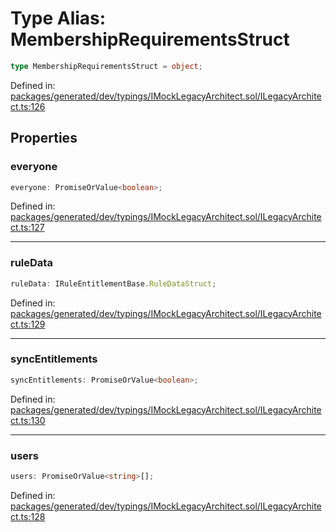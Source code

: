 # Type Alias: MembershipRequirementsStruct

```ts
type MembershipRequirementsStruct = object;
```

Defined in: [packages/generated/dev/typings/IMockLegacyArchitect.sol/ILegacyArchitect.ts:126](https://github.com/towns-protocol/towns/blob/0db1fd0ac7258e8db8cedfb6183e8eade8284fa1/packages/generated/dev/typings/IMockLegacyArchitect.sol/ILegacyArchitect.ts#L126)

## Properties

### everyone

```ts
everyone: PromiseOrValue<boolean>;
```

Defined in: [packages/generated/dev/typings/IMockLegacyArchitect.sol/ILegacyArchitect.ts:127](https://github.com/towns-protocol/towns/blob/0db1fd0ac7258e8db8cedfb6183e8eade8284fa1/packages/generated/dev/typings/IMockLegacyArchitect.sol/ILegacyArchitect.ts#L127)

***

### ruleData

```ts
ruleData: IRuleEntitlementBase.RuleDataStruct;
```

Defined in: [packages/generated/dev/typings/IMockLegacyArchitect.sol/ILegacyArchitect.ts:129](https://github.com/towns-protocol/towns/blob/0db1fd0ac7258e8db8cedfb6183e8eade8284fa1/packages/generated/dev/typings/IMockLegacyArchitect.sol/ILegacyArchitect.ts#L129)

***

### syncEntitlements

```ts
syncEntitlements: PromiseOrValue<boolean>;
```

Defined in: [packages/generated/dev/typings/IMockLegacyArchitect.sol/ILegacyArchitect.ts:130](https://github.com/towns-protocol/towns/blob/0db1fd0ac7258e8db8cedfb6183e8eade8284fa1/packages/generated/dev/typings/IMockLegacyArchitect.sol/ILegacyArchitect.ts#L130)

***

### users

```ts
users: PromiseOrValue<string>[];
```

Defined in: [packages/generated/dev/typings/IMockLegacyArchitect.sol/ILegacyArchitect.ts:128](https://github.com/towns-protocol/towns/blob/0db1fd0ac7258e8db8cedfb6183e8eade8284fa1/packages/generated/dev/typings/IMockLegacyArchitect.sol/ILegacyArchitect.ts#L128)
